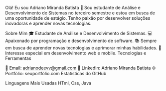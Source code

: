 Olá! Eu sou Adriano Miranda Batista 👋
Sou estudante de Análise e Desenvolvimento de Sistemas no terceiro semestre e estou em busca de uma oportunidade de estágio.
Tenho paixão por desenvolver soluções inovadoras e aprender novas tecnologias.

Sobre Mim
🎓 Estudante de Análise e Desenvolvimento de Sistemas.
💻 Apaixonado por programação e desenvolvimento de software.
📚 Sempre em busca de aprender novas tecnologias e aprimorar minhas habilidades.
🌟 Interesse especial em desenvolvimento web e mobile.
Tecnologias e Ferramentas


📧 Email: adrianodeevv@gmail.com
💼 LinkedIn: Adriano Miranda Batista
🌐 Portfólio: seuportfólio.com
Estatísticas do GitHub

Linguagens Mais Usadas
HTml, Css, Java 

